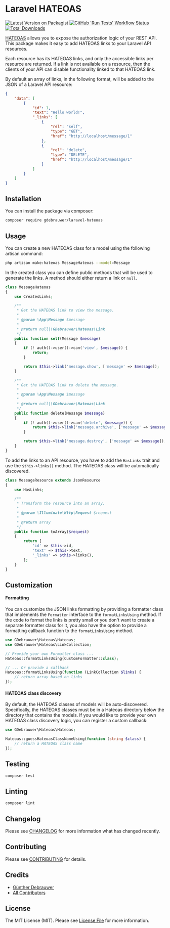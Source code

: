 # Laravel HATEOAS

[![Latest Version on Packagist](https://img.shields.io/packagist/v/gdebrauwer/laravel-hateoas.svg?style=flat-square)](https://packagist.org/packages/gdebrauwer/laravel-hateoas)
[![GitHub 'Run Tests' Workflow Status](https://img.shields.io/github/workflow/status/gdebrauwer/laravel-hateoas/run-tests?label=tests&style=flat-square&logo=github)](https://github.com/gdebrauwer/laravel-hateoas/actions?query=workflow%3Arun-tests)
[![Total Downloads](https://img.shields.io/packagist/dt/gdebrauwer/laravel-hateoas.svg?style=flat-square)](https://packagist.org/packages/gdebrauwer/laravel-hateoas)

[HATEOAS](https://en.wikipedia.org/wiki/HATEOAS) allows you to expose the authorization logic of your REST API.
This package makes it easy to add HATEOAS links to your Laravel API resources.

Each resource has its HATEOAS links, and only the accessible links per resource are returned.
If a link is not available on a resource, then the clients of your API can disable functionality linked to that HATEOAS link.

By default an array of links, in the following format, will be added to the JSON of a Laravel API resource:

```json
{
    "data": [
        {
            "id": 1,
            "text": "Hello world!",
            "_links": [
                {
                    "rel": "self",
                    "type": "GET",
                    "href": "http://localhost/message/1"
                },
                {
                    "rel": "delete",
                    "type": "DELETE",
                    "href": "http://localhost/message/1"
                }
            ]
        }
    ]
}
```


## Installation

You can install the package via composer:

```bash
composer require gdebrauwer/laravel-hateoas
```

## Usage

You can create a new HATEOAS class for a model using the following artisan command:

```bash
php artisan make:hateoas MessageHateoas --model=Message
```

In the created class you can define public methods that will be used to generate the links. A method should either return a link or `null`.

```php
class MessageHateoas
{
    use CreatesLinks;

    /**
     * Get the HATEOAS link to view the message.
     *
     * @param \App\Message $message
     *
     * @return null|\GDebrauwer\Hateoas\Link
     */
    public function self(Message $message)
    {
        if (! auth()->user()->can('view', $message)) {
            return;
        }

        return $this->link('message.show', ['message' => $message]);
    }

    /**
     * Get the HATEOAS link to delete the message.
     *
     * @param \App\Message $message
     *
     * @return null|\GDebrauwer\Hateoas\Link
     */
    public function delete(Message $message)
    {
        if (! auth()->user()->can('delete', $message)) {
            return $this->link('message.archive', ['message' => $message]);
        }

        return $this->link('message.destroy', ['message' => $message]);
    }
}
```

To add the links to an API resource, you have to add the `HasLinks` trait and use the `$this->links()` method. The HATEOAS class will be automatically discovered.

```php
class MessageResource extends JsonResource
{
    use HasLinks;

    /**
     * Transform the resource into an array.
     *
     * @param \Illuminate\Http\Request $request
     *
     * @return array
     */
    public function toArray($request)
    {
        return [
            'id' => $this->id,
            'text' => $this->text,
            '_links' => $this->links(),
        ];
    }
}
```

## Customization

#### Formatting

You can customize the JSON links formatting by providing a formatter class that implements the `Formatter` interface to the `formatLinksUsing` method.
If the code to format the links is pretty small or you don't want to create a separate formatter class for it, you also have the option to provide a formatting callback function to the `formatLinksUsing` method.

```php
use GDebrauwer\Hateoas\Hateoas;
use GDebrauwer\Hateoas\LinkCollection;

// Provide your own Formatter class ...
Hateoas::formatLinksUsing(CustomFormatter::class);

// ... Or provide a callback
Hateoas::formatLinksUsing(function (LinkCollection $links) {
    // return array based on links
});
```

#### HATEOAS class discovery

By default, the HATEOAS classes of models will be auto-discovered. Specifically, the HATEOAS classes must be in a Hateoas directory below the directory that contains the models.
If you would like to provide your own HATEOAS class discovery logic, you can register a custom callback:

```php
use GDebrauwer\Hateoas\Hateoas;

Hateoas::guessHateoasClassNameUsing(function (string $class) {
    // return a HATEOAS class name
});
```

## Testing

```bash
composer test
```

## Linting

```bash
composer lint
```

## Changelog

Please see [CHANGELOG](CHANGELOG.md) for more information what has changed recently.

## Contributing

Please see [CONTRIBUTING](CONTRIBUTING.md) for details.

## Credits

- [Günther Debrauwer](https://github.com/gdebrauwer)
- [All Contributors](../../contributors)

## License

The MIT License (MIT). Please see [License File](LICENSE.md) for more information.
